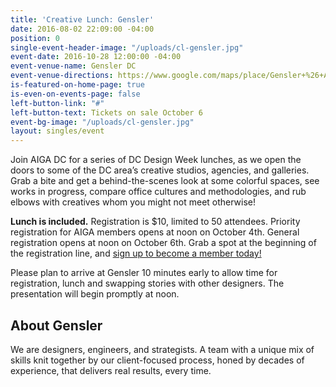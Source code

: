 ```yaml
---
title: 'Creative Lunch: Gensler'
date: 2016-08-02 22:09:00 -04:00
position: 0
single-event-header-image: "/uploads/cl-gensler.jpg"
event-date: 2016-10-28 12:00:00 -04:00
event-venue-name: Gensler DC
event-venue-directions: https://www.google.com/maps/place/Gensler+%26+Associates/@38.902142,-77.048141,17z/data=!3m1!4b1!4m5!3m4!1s0x89b7b7b74b5fa157:0xb02cda9a8ded0f60!8m2!3d38.902142!4d-77.0459523
is-featured-on-home-page: true
is-even-on-events-page: false
left-button-link: "#"
left-button-text: Tickets on sale October 6
event-bg-image: "/uploads/cl-gensler.jpg"
layout: singles/event
---
```


Join AIGA DC for a series of DC Design Week lunches, as we open the doors to some of the DC area’s creative studios, agencies, and galleries. Grab a bite and get a behind-the-scenes look at some colorful spaces, see works in progress, compare office cultures and methodologies, and rub elbows with creatives whom you might not meet otherwise!

**Lunch is included.** Registration is $10, limited to 50 attendees. Priority registration for AIGA members opens at noon on October 4th. General registration opens at noon on October 6th. Grab a spot at the beginning of the registration line, and [sign up to become a member today!](http://www.aiga.org/join)

Please plan to arrive at Gensler 10 minutes early to allow time for registration, lunch and swapping stories with other designers. The presentation will begin promptly at noon.

## About Gensler

We are designers, engineers, and strategists. A team with a unique mix of skills knit together by our client-focused process, honed by decades of experience, that delivers real results, every time.